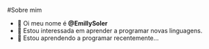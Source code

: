 #Sobre mim 

- 👋 Oi meu nome é **@EmillySoler**
- 👀 Estou interessada em aprender a programar novas linguagens.
- 🌱 Estou aprendendo a programar recentemente...


<!---
EmillySoler/EmillySoler is a ✨ special ✨ repository because its `README.md` (this file) appears on your GitHub profile.
You can click the Preview link to take a look at your changes.
--->
